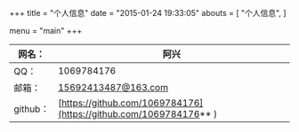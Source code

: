 +++
title = "个人信息"
date = "2015-01-24 19:33:05"
abouts = [
    "个人信息",
]

menu = "main"
+++

<center style='font-size:15px'>

| 网名：  | 阿兴                   |
|---------|---------------------|
|  QQ：     | 1069784176           |
| 邮箱：     | 15692413487@163.com  |
| github： |  [https://github.com/1069784176](https://github.com/1069784176** )                   |


<center>
